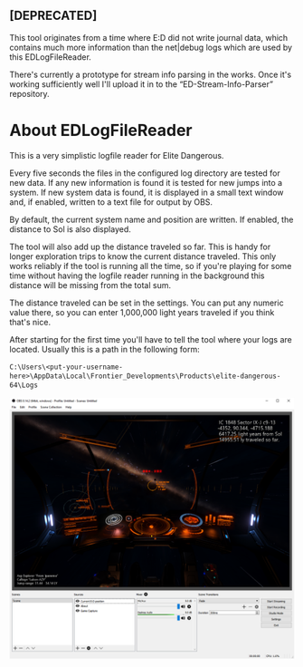 
## \[DEPRECATED\]
This tool originates from a time where E:D did not write journal data, which contains much more information than the net|debug logs which are used by this EDLogFileReader.

There's currently a prototype for stream info parsing in the works. Once it's working sufficiently well I'll upload it in to the “ED-Stream-Info-Parser” repository.



# About EDLogFileReader

This is a very simplistic logfile reader for Elite Dangerous.

Every five seconds the files in the configured log directory are tested for
new data. If any new information is found it is tested for new jumps into a
system. If new system data is found, it is displayed in a small text window
and, if enabled, written to a text file for output by OBS.

By default, the current system name and position are written. If enabled,
the distance to Sol is also displayed.

The tool will also add up the distance traveled so far. This is handy for
longer exploration trips to know the current distance traveled. This only
works reliably if the tool is running all the time, so if you're playing for
some time without having the logfile reader running in the background this
distance will be missing from the total sum.

The distance traveled can be set in the settings. You can put any numeric
value there, so you can enter 1,000,000 light years traveled if you think
that's nice.

After starting for the first time you'll have to tell the tool where your logs
are located. Usually this is a path in the following form:

```
C:\Users\<put-your-username-here>\AppData\Local\Frontier_Developments\Products\elite-dangerous-64\Logs
```

![Example screenshot](/Example-Screenshot.png?raw=true "Example Screenshot")
